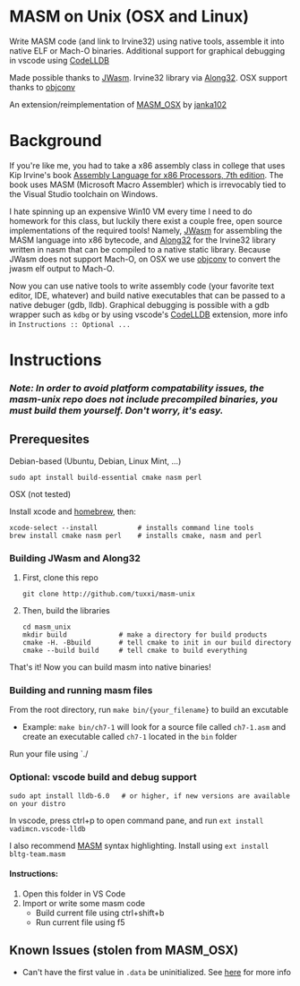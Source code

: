 # MASM on Unix (OSX and Linux)

Write MASM code (and link to Irvine32) using native tools, assemble it into native ELF or Mach-O binaries. Additional support for graphical debugging in vscode using [CodeLLDB](https://marketplace.visualstudio.com/items?itemName=vadimcn.vscode-lldb)

Made possible thanks to [JWasm](https://github.com/JWasm/JWasm). Irvine32 library via [Along32](http://sourceforge.net/projects/along32).
OSX support thanks to [objconv](https://github.com/gitGNU/objconv)

An extension/reimplementation of [MASM_OSX](https://github.com/janka102/MASM_OSX) by [janka102](https://github.com/janka102)

# Background
If you're like me, you had to take a x86 assembly class in college that uses Kip Irvine's book [Assembly Language for x86 Processors, 7th edition](http://kipirvine.com/asm/). The book uses MASM (Microsoft Macro Assembler) which is irrevocably tied to the Visual Studio toolchain on Windows. 

I hate spinning up an expensive Win10 VM every time I need to do homework for this class, but luckily there exist a couple free, open source implementations of the required tools! Namely, [JWasm](https://github.com/JWasm/JWasm) for assembling the MASM language into x86 bytecode, and [Along32](http://sourceforge.net/projects/along32) for the Irvine32 library written in nasm that can be compiled to a native static library. Because JWasm does not support Mach-O, on OSX we use [objconv](https://github.com/gitGNU/objconv) to convert the jwasm elf output to Mach-O.

Now you can use native tools to write assembly code (your favorite text editor, IDE, whatever) and build native executables that can be passed to a native debuger (gdb, lldb). Graphical debugging is possible with a gdb wrapper such as `kdbg` or by using vscode's [CodeLLDB](https://marketplace.visualstudio.com/items?itemName=vadimcn.vscode-lldb) extension,  more info in `Instructions :: Optional ...`

# Instructions

### *Note: In order to avoid platform compatability issues, the masm-unix repo does not include precompiled binaries, you **must** build them yourself. Don't worry, it's easy.*

## Prerequesites

Debian-based (Ubuntu, Debian, Linux Mint, ...)
```
sudo apt install build-essential cmake nasm perl
```
OSX (not tested)

Install xcode and [homebrew](https://brew.sh/), then:
```
xcode-select --install          # installs command line tools
brew install cmake nasm perl    # installs cmake, nasm and perl
```

### Building JWasm and Along32

1. First, clone this repo
    ```
    git clone http://github.com/tuxxi/masm-unix
    ```
2. Then, build the libraries
    ```
    cd masm_unix
    mkdir build             # make a directory for build products
    cmake -H. -Bbuild       # tell cmake to init in our build directory
    cmake --build build     # tell cmake to build everything
    ```

That's it! Now you can build masm into native binaries!

### Building and running masm files

From the root directory, run `make bin/{your_filename}` to build an excutable 
- Example: `make bin/ch7-1` will look for a source file called `ch7-1.asm` 
and create an executable called `ch7-1` located in the `bin` folder

Run your file using `./ 

### Optional: vscode build and debug support
```
sudo apt install lldb-6.0   # or higher, if new versions are available on your distro
```
In vscode, press ctrl+p to open command pane, and run `ext install vadimcn.vscode-lldb`

I also recommend [MASM](https://marketplace.visualstudio.com/items?itemName=bltg-team.masm) syntax highlighting. 
Install using `ext install bltg-team.masm`

#### Instructions:
1. Open this folder in VS Code
2. Import or write some masm code
    - Build current file using ctrl+shift+b
    - Run current file using f5

## Known Issues (stolen from MASM_OSX)

* Can't have the first value in `.data` be uninitialized. See [here](https://github.com/janka102/MASM_OSX#known-issues) for more info